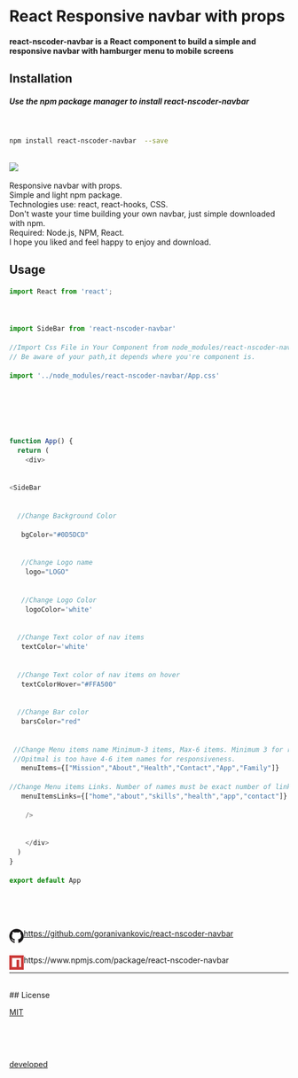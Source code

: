 <h1>React Responsive navbar with props</h1>



<h4>react-nscoder-navbar is a React component to build a simple and responsive navbar with hamburger menu to mobile screens</h4>



## Installation

<h5>Use the npm package manager to install react-nscoder-navbar</h5>

</br>



```bash
npm install react-nscoder-navbar  --save
```

</br>



  <img src="https://media.giphy.com/media/PmN6BuVy5VIUzA8zJ0/giphy.gif" heigt="500" width="500" />
  
  
  <p>
  Responsive navbar with props.</br>
  Simple and light npm package.</br>
  Technologies use: react,  react-hooks, CSS.</br>
  Don't waste your time building your own navbar, just simple downloaded with npm.</br>
  Required: Node.js, NPM, React.</br>
  I hope you liked and feel happy to enjoy and download.
  

  </p>
  
  
  
  ## Usage

```javascript
import React from 'react';



import SideBar from 'react-nscoder-navbar'

//Import Css File in Your Component from node_modules/react-nscoder-navbar/App.css. 
// Be aware of your path,it depends where you're component is.

import '../node_modules/react-nscoder-navbar/App.css'






function App() {
  return (
    <div>
  
  
<SideBar
   
  
  //Change Background Color
   
   bgColor="#0D5DCD"


   //Change Logo name
    logo="LOGO"


   //Change Logo Color
    logoColor='white'


  //Change Text color of nav items
   textColor='white'


  //Change Text color of nav items on hover
   textColorHover="#FFA500"
   

  //Change Bar color 
   barsColor="red"
   
 
 //Change Menu items name Minimum-3 items, Max-6 items. Minimum 3 for responsiveness.
 //Opitmal is too have 4-6 item names for responsiveness.
   menuItems={["Mission","About","Health","Contact","App","Family"]}

//Change Menu items Links. Number of names must be exact number of links. 3 Names == 3 links. 
   menuItemsLinks={["home","about","skills","health","app","contact"]}

    />


    </div>
  )
}

export default App




```






</br>

<img align="left" alt="GitHub" width="26px" src="https://raw.githubusercontent.com/github/explore/78df643247d429f6cc873026c0622819ad797942/topics/github/github.png" />https://github.com/goranivankovic/react-nscoder-navbar

</br>
<img  align="left" alt="GitHub" width="26px" src="https://raw.githubusercontent.com/github/explore/80688e429a7d4ef2fca1e82350fe8e3517d3494d/topics/npm/npm.png" alt="npm" />https://www.npmjs.com/package/react-nscoder-navbar



<hr></hr>

</br>
## License

[MIT](https://choosealicense.com/licenses/mit/)


</br>
</br>

##
[developed](https://github.com/goranivankovic)






